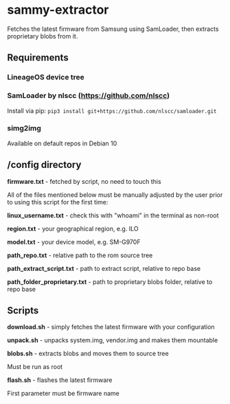 # sammy-extractor

Fetches the latest firmware from Samsung using SamLoader, then extracts proprietary blobs from it.

## Requirements

### LineageOS device tree
### SamLoader by nlscc (https://github.com/nlscc)
Install via pip:
`pip3 install git+https://github.com/nlscc/samloader.git`
### simg2img
Available on default repos in Debian 10


## /config directory

**firmware.txt** - fetched by script, no need to touch this

All of the files mentioned below must be manually adjusted by the user prior to using this script for the first time:

**linux_username.txt** - check this with "whoami" in the terminal as non-root

**region.txt** - your geographical region, e.g. ILO

**model.txt** - your device model, e.g. SM-G970F

**path_repo.txt** - relative path to the rom source tree

**path_extract_script.txt** - path to extract script, relative to repo base

**path_folder_proprietary.txt** - path to proprietary blobs folder, relative to repo base


## Scripts

**download.sh** - simply fetches the latest firmware with your configuration

**unpack.sh** - unpacks system.img, vendor.img and makes them mountable

**blobs.sh** - extracts blobs and moves them to source tree

Must be run as root

**flash.sh** - flashes the latest firmware

First parameter must be firmware name
